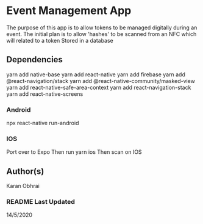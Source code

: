 # Event Management App
The purpose of this app is to allow tokens to be managed digitally during an event.
The initial plan is to allow 'hashes' to be scanned from an NFC which will related to a token
Stored in a database

 ## Dependencies
 yarn add native-base
 yarn add react-native
 yarn add firebase
 yarn add @react-navigation/stack
 yarn add @react-native-community/masked-view
 yarn add react-native-safe-area-context
 yarn add react-navigation-stack
 yarn add react-native-screens

 ### Android
 npx react-native run-android

 ### IOS
 Port over to Expo
 Then run yarn ios
 Then scan on IOS
 
 ## Author(s)
 Karan Obhrai
 
 ### README Last Updated
 14/5/2020 
